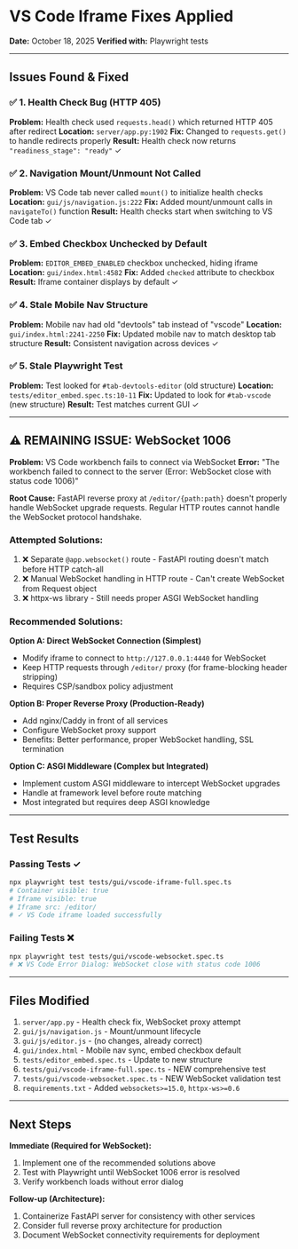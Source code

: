# VS Code Iframe Fixes Applied

**Date:** October 18, 2025
**Verified with:** Playwright tests

---

## Issues Found & Fixed

### ✅ 1. Health Check Bug (HTTP 405)
**Problem:** Health check used `requests.head()` which returned HTTP 405 after redirect
**Location:** `server/app.py:1902`
**Fix:** Changed to `requests.get()` to handle redirects properly
**Result:** Health check now returns `"readiness_stage": "ready"` ✓

### ✅ 2. Navigation Mount/Unmount Not Called
**Problem:** VS Code tab never called `mount()` to initialize health checks
**Location:** `gui/js/navigation.js:222`
**Fix:** Added mount/unmount calls in `navigateTo()` function
**Result:** Health checks start when switching to VS Code tab ✓

### ✅ 3. Embed Checkbox Unchecked by Default
**Problem:** `EDITOR_EMBED_ENABLED` checkbox unchecked, hiding iframe
**Location:** `gui/index.html:4582`
**Fix:** Added `checked` attribute to checkbox
**Result:** Iframe container displays by default ✓

### ✅ 4. Stale Mobile Nav Structure
**Problem:** Mobile nav had old "devtools" tab instead of "vscode"
**Location:** `gui/index.html:2241-2250`
**Fix:** Updated mobile nav to match desktop tab structure
**Result:** Consistent navigation across devices ✓

### ✅ 5. Stale Playwright Test
**Problem:** Test looked for `#tab-devtools-editor` (old structure)
**Location:** `tests/editor_embed.spec.ts:10-11`
**Fix:** Updated to look for `#tab-vscode` (new structure)
**Result:** Test matches current GUI ✓

---

## ⚠️ REMAINING ISSUE: WebSocket 1006

**Problem:** VS Code workbench fails to connect via WebSocket
**Error:** "The workbench failed to connect to the server (Error: WebSocket close with status code 1006)"

**Root Cause:** FastAPI reverse proxy at `/editor/{path:path}` doesn't properly handle WebSocket upgrade requests. Regular HTTP routes cannot handle the WebSocket protocol handshake.

### Attempted Solutions:
1. ❌ Separate `@app.websocket()` route - FastAPI routing doesn't match before HTTP catch-all
2. ❌ Manual WebSocket handling in HTTP route - Can't create WebSocket from Request object
3. ❌ httpx-ws library - Still needs proper ASGI WebSocket handling

### Recommended Solutions:

**Option A: Direct WebSocket Connection (Simplest)**
- Modify iframe to connect to `http://127.0.0.1:4440` for WebSocket
- Keep HTTP requests through `/editor/` proxy (for frame-blocking header stripping)
- Requires CSP/sandbox policy adjustment

**Option B: Proper Reverse Proxy (Production-Ready)**
- Add nginx/Caddy in front of all services
- Configure WebSocket proxy support
- Benefits: Better performance, proper WebSocket handling, SSL termination

**Option C: ASGI Middleware (Complex but Integrated)**
- Implement custom ASGI middleware to intercept WebSocket upgrades
- Handle at framework level before route matching
- Most integrated but requires deep ASGI knowledge

---

## Test Results

### Passing Tests ✓
```bash
npx playwright test tests/gui/vscode-iframe-full.spec.ts
# Container visible: true
# Iframe visible: true
# Iframe src: /editor/
# ✓ VS Code iframe loaded successfully
```

### Failing Tests ❌
```bash
npx playwright test tests/gui/vscode-websocket.spec.ts
# ❌ VS Code Error Dialog: WebSocket close with status code 1006
```

---

## Files Modified

1. `server/app.py` - Health check fix, WebSocket proxy attempt
2. `gui/js/navigation.js` - Mount/unmount lifecycle
3. `gui/js/editor.js` - (no changes, already correct)
4. `gui/index.html` - Mobile nav sync, embed checkbox default
5. `tests/editor_embed.spec.ts` - Update to new structure
6. `tests/gui/vscode-iframe-full.spec.ts` - NEW comprehensive test
7. `tests/gui/vscode-websocket.spec.ts` - NEW WebSocket validation test
8. `requirements.txt` - Added `websockets>=15.0`, `httpx-ws>=0.6`

---

## Next Steps

**Immediate (Required for WebSocket):**
1. Implement one of the recommended solutions above
2. Test with Playwright until WebSocket 1006 error is resolved
3. Verify workbench loads without error dialog

**Follow-up (Architecture):**
1. Containerize FastAPI server for consistency with other services
2. Consider full reverse proxy architecture for production
3. Document WebSocket connectivity requirements for deployment
